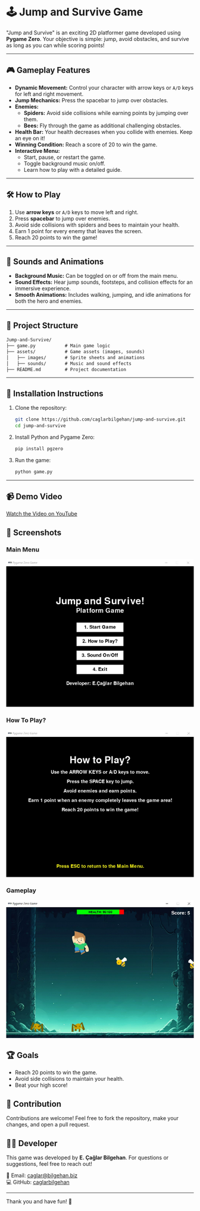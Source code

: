 # 🕹️ Jump and Survive Game

"Jump and Survive" is an exciting 2D platformer game developed using **Pygame Zero**. Your objective is simple: jump, avoid obstacles, and survive as long as you can while scoring points!

---

## 🎮 Gameplay Features

- **Dynamic Movement:** Control your character with arrow keys or `A/D` keys for left and right movement.
- **Jump Mechanics:** Press the spacebar to jump over obstacles.
- **Enemies:**
  - **Spiders:** Avoid side collisions while earning points by jumping over them.
  - **Bees:** Fly through the game as additional challenging obstacles.
- **Health Bar:** Your health decreases when you collide with enemies. Keep an eye on it!
- **Winning Condition:** Reach a score of 20 to win the game.
- **Interactive Menu:** 
  - Start, pause, or restart the game.
  - Toggle background music on/off.
  - Learn how to play with a detailed guide.

---

## 🛠️ How to Play

1. Use **arrow keys** or `A/D` keys to move left and right.
2. Press **spacebar** to jump over enemies.
3. Avoid side collisions with spiders and bees to maintain your health.
4. Earn 1 point for every enemy that leaves the screen.
5. Reach 20 points to win the game!

---

## 🎵 Sounds and Animations

- **Background Music:** Can be toggled on or off from the main menu.
- **Sound Effects:** Hear jump sounds, footsteps, and collision effects for an immersive experience.
- **Smooth Animations:** Includes walking, jumping, and idle animations for both the hero and enemies.

---

## 📂 Project Structure

```
Jump-and-Survive/
├── game.py           # Main game logic
├── assets/           # Game assets (images, sounds)
│   ├── images/       # Sprite sheets and animations
│   ├── sounds/       # Music and sound effects
├── README.md         # Project documentation
```

---

## 🔧 Installation Instructions

1. Clone the repository:
   ```bash
   git clone https://github.com/caglarbilgehan/jump-and-survive.git
   cd jump-and-survive
   ```

2. Install Python and Pygame Zero:
   ```bash
   pip install pgzero
   ```

3. Run the game:
   ```bash
   python game.py
   ```

---

## 📹 Demo Video

[Watch the Video on YouTube](https://www.youtube.com/watch?v=RzOnH-Qf4mY)

## 📸 Screenshots

### Main Menu
![Main Menu](screenshots/main_menu.jpg)

### How To Play?
![How To Play?](screenshots/how_to_play.jpg)

### Gameplay
![Gameplay](screenshots/gameplay.jpg)

## 🏆 Goals

- Reach 20 points to win the game.
- Avoid side collisions to maintain your health.
- Beat your high score!

## 🤝 Contribution

Contributions are welcome! Feel free to fork the repository, make your changes, and open a pull request.

## 👨‍💻 Developer

This game was developed by **E. Çağlar Bilgehan**. For questions or suggestions, feel free to reach out!

📧 Email: [caglar@bilgehan.biz](mailto:caglar@bilgehan.biz)  
💻 GitHub: [caglarbilgehan](https://github.com/caglarbilgehan)

---

Thank you and have fun! 🎉